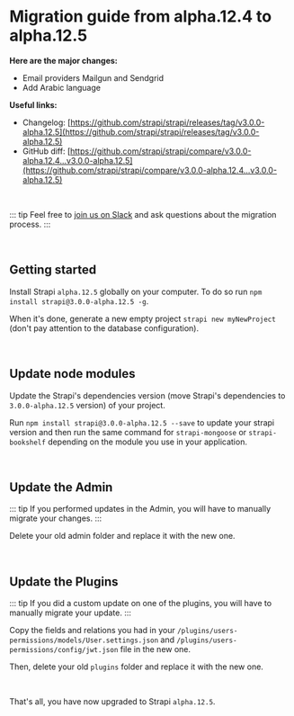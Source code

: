 # Migration guide from alpha.12.4 to alpha.12.5

**Here are the major changes:**

- Email providers Mailgun and Sendgrid
- Add Arabic language

**Useful links:**

- Changelog: [https://github.com/strapi/strapi/releases/tag/v3.0.0-alpha.12.5](https://github.com/strapi/strapi/releases/tag/v3.0.0-alpha.12.5)
- GitHub diff: [https://github.com/strapi/strapi/compare/v3.0.0-alpha.12.4...v3.0.0-alpha.12.5](https://github.com/strapi/strapi/compare/v3.0.0-alpha.12.4...v3.0.0-alpha.12.5)

<br>

::: tip
Feel free to [join us on Slack](http://slack.strapi.io) and ask questions about the migration process.
:::

<br>

## Getting started

Install Strapi `alpha.12.5` globally on your computer. To do so run `npm install strapi@3.0.0-alpha.12.5 -g`.

When it's done, generate a new empty project `strapi new myNewProject` (don't pay attention to the database configuration).

<br>

## Update node modules

Update the Strapi's dependencies version (move Strapi's dependencies to `3.0.0-alpha.12.5` version) of your project.

Run `npm install strapi@3.0.0-alpha.12.5 --save` to update your strapi version and then run the same command for `strapi-mongoose` or `strapi-bookshelf` depending on the module you use in your application.

<br>

## Update the Admin

::: tip
If you performed updates in the Admin, you will have to manually migrate your changes.
:::

Delete your old admin folder and replace it with the new one.

<br>

## Update the Plugins

::: tip
If you did a custom update on one of the plugins, you will have to manually migrate your update.
:::

Copy the fields and relations you had in your `/plugins/users-permissions/models/User.settings.json` and `/plugins/users-permissions/config/jwt.json` file in the new one.

Then, delete your old `plugins` folder and replace it with the new one.

<br>

That's all, you have now upgraded to Strapi `alpha.12.5`.
